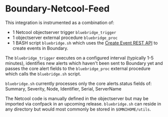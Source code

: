 Boundary-Netcool-Feed
=====================

This integration is instrumented as a combination of:
- 1 Netcool objectserver trigger `bluebridge_trigger`
- 1 objectserver external procedure `bluebridge_proc`
- 1 BASH script `bluebridge.sh` which uses the [Create Event REST API](https://app.boundary.com/docs/events_api) to create events in Boundary.

The `bluebridge_trigger` executes on a configured interval (typically 1-5 minutes), identifies new alerts which haven't been sent to Boundary yet and passes the core alert fields to the `bluebridge_proc` external procedure which calls the `bluebridge.sh` script.

`bluebridge.sh` currently processes only the core alerts.status fields of:
Summary, Severity, Node, Identifier, Serial, ServerName

The Netcool code is manually defined in the objectserver but may be imported via confpack in an upcoming release. `bluebridge.sh` can reside in any directory but would most commonly be stored in `$OMNIHOME/utils`.


